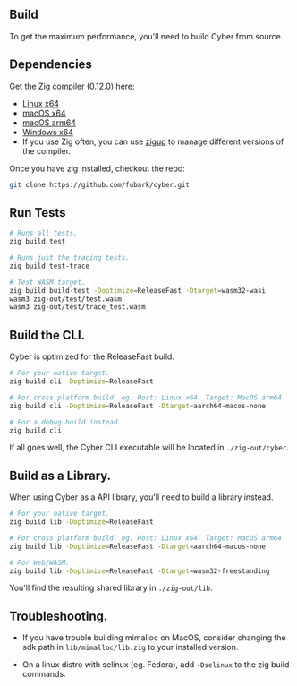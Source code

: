 ## Build
To get the maximum performance, you'll need to build Cyber from source.

## Dependencies
Get the Zig compiler (0.12.0) here:
- [Linux x64](https://ziglang.org/builds/zig-linux-x86_64-0.12.0.tar.xz)
- [macOS x64](https://ziglang.org/builds/zig-macos-x86_64-0.12.0.tar.xz)
- [macOS arm64](https://ziglang.org/builds/zig-macos-aarch64-0.12.0.tar.xz)
- [Windows x64](https://ziglang.org/builds/zig-windows-x86_64-0.12.0.zip)
- If you use Zig often, you can use [zigup](https://github.com/marler8997/zigup) to manage different versions of the compiler.

Once you have zig installed, checkout the repo:
```sh
git clone https://github.com/fubark/cyber.git
```

## Run Tests
```sh
# Runs all tests.
zig build test

# Runs just the tracing tests.
zig build test-trace

# Test WASM target.
zig build build-test -Doptimize=ReleaseFast -Dtarget=wasm32-wasi
wasm3 zig-out/test/test.wasm
wasm3 zig-out/test/trace_test.wasm
```

## Build the CLI.
Cyber is optimized for the ReleaseFast build.
```sh
# For your native target.
zig build cli -Doptimize=ReleaseFast

# For cross platform build. eg. Host: Linux x64, Target: MacOS arm64
zig build cli -Doptimize=ReleaseFast -Dtarget=aarch64-macos-none

# For a debug build instead.
zig build cli
```

If all goes well, the Cyber CLI executable will be located in `./zig-out/cyber`.

## Build as a Library.
When using Cyber as a API library, you'll need to build a library instead.
```sh
# For your native target.
zig build lib -Doptimize=ReleaseFast

# For cross platform build. eg. Host: Linux x64, Target: MacOS arm64
zig build lib -Doptimize=ReleaseFast -Dtarget=aarch64-macos-none

# For Web/WASM.
zig build lib -Doptimize=ReleaseFast -Dtarget=wasm32-freestanding
```

You'll find the resulting shared library in `./zig-out/lib`.

## Troubleshooting.
- If you have trouble building mimalloc on MacOS, consider changing the sdk path in `lib/mimalloc/lib.zig` to your installed version.

- On a linux distro with selinux (eg. Fedora), add `-Dselinux` to the zig build commands.

